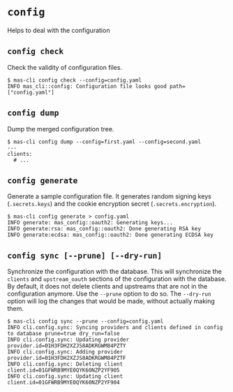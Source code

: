 # `config`

Helps to deal with the configuration

## `config check`

Check the validity of configuration files.

```console
$ mas-cli config check --config=config.yaml
INFO mas_cli::config: Configuration file looks good path=["config.yaml"]
```

## `config dump`

Dump the merged configuration tree.

```console
$ mas-cli config dump --config=first.yaml --config=second.yaml
---
clients:
  # ...
```

## `config generate`

Generate a sample configuration file.
It generates random signing keys (`.secrets.keys`) and the cookie encryption secret (`.secrets.encryption`).

```console
$ mas-cli config generate > config.yaml
INFO generate: mas_config::oauth2: Generating keys...
INFO generate:rsa: mas_config::oauth2: Done generating RSA key
INFO generate:ecdsa: mas_config::oauth2: Done generating ECDSA key
```

## `config sync [--prune] [--dry-run]`

Synchronize the configuration with the database.
This will synchronize the `clients` and `upstream_oauth` sections of the configuration with the database.
By default, it does not delete clients and upstreams that are not in the configuration anymore. Use the `--prune` option to do so.
The `--dry-run` option will log the changes that would be made, without actually making them.

```console
$ mas-cli config sync --prune --config=config.yaml
INFO cli.config.sync: Syncing providers and clients defined in config to database prune=true dry_run=false
INFO cli.config.sync: Updating provider provider.id=01H3FDH2XZJS8ADKRGWM84PZTY
INFO cli.config.sync: Adding provider provider.id=01H3FDH2XZJS8ADKRGWM84PZTF
INFO cli.config.sync: Deleting client client.id=01GFWRB9MYE0QYK60NZP2YF905
INFO cli.config.sync: Updating client client.id=01GFWRB9MYE0QYK60NZP2YF904
```